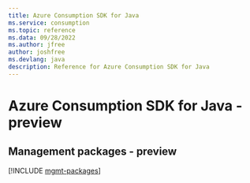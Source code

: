 ```yaml
---
title: Azure Consumption SDK for Java
ms.service: consumption
ms.topic: reference
ms.data: 09/28/2022
ms.author: jfree
author: joshfree
ms.devlang: java
description: Reference for Azure Consumption SDK for Java
---
```

# Azure Consumption SDK for Java - preview

## Management packages - preview
[!INCLUDE [mgmt-packages](consumption-mgmt-index.md)]